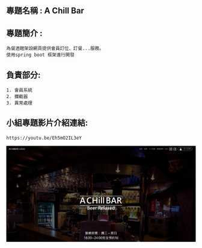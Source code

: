 ## 專題名稱 : A Chill Bar  
## 專題簡介 :   
    為餐酒館架設網頁提供會員訂位、訂餐...服務。  
    使用spring boot 框架進行開發  
## 負責部分: 
    1. 會員系統  
    2. 攔截器  
    3. 異常處理  
## 小組專題影片介紹連結:  
    https://youtu.be/Eh5mO2IL3eY  

      

![image](https://github.com/looperhuang/project/blob/main/img.PNG)
